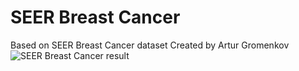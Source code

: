 # SEER Breast Cancer
 Based on SEER Breast Cancer dataset
 Created by Artur Gromenkov
![SEER Breast Cancer result](https://user-images.githubusercontent.com/36747104/194784729-e73152cd-11fe-49ad-a7ad-dbd5b288dc3b.png)
